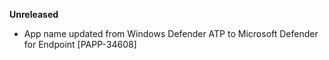 **Unreleased**

* App name updated from Windows Defender ATP to Microsoft Defender for Endpoint [PAPP-34608]
